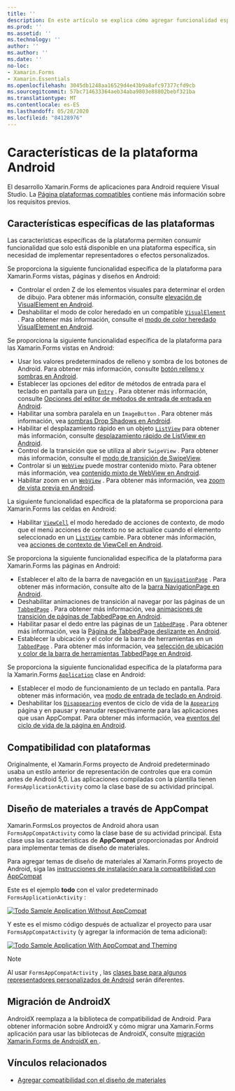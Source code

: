 ```yaml
---
title: ''
description: En este artículo se explica cómo agregar funcionalidad específica de Android a Xamarin.Forms las aplicaciones.
ms.prod: ''
ms.assetid: ''
ms.technology: ''
author: ''
ms.author: ''
ms.date: ''
no-loc:
- Xamarin.Forms
- Xamarin.Essentials
ms.openlocfilehash: 3045db1248aa16529d4e43b9a8afc97377cfd9cb
ms.sourcegitcommit: 57bc714633364aeb34aba9803e88802bebf321ba
ms.translationtype: MT
ms.contentlocale: es-ES
ms.lasthandoff: 05/28/2020
ms.locfileid: "84128976"
---
```

# <a name="android-platform-features"></a>Características de la plataforma Android

El desarrollo Xamarin.Forms de aplicaciones para Android requiere Visual Studio. La [Página plataformas compatibles](~/get-started/supported-platforms.md) contiene más información sobre los requisitos previos.

## <a name="platform-specifics"></a>Características específicas de las plataformas

Las características específicas de la plataforma permiten consumir funcionalidad que solo está disponible en una plataforma específica, sin necesidad de implementar representadores o efectos personalizados.

Se proporciona la siguiente funcionalidad específica de la plataforma para Xamarin.Forms vistas, páginas y diseños en Android:

- Controlar el orden Z de los elementos visuales para determinar el orden de dibujo. Para obtener más información, consulte [elevación de VisualElement en Android](visualelement-elevation.md).
- Deshabilitar el modo de color heredado en un compatible [`VisualElement`](xref:Xamarin.Forms.VisualElement) . Para obtener más información, consulte el [modo de color heredado VisualElement en Android](legacy-color-mode.md).

Se proporciona la siguiente funcionalidad específica de la plataforma para las Xamarin.Forms vistas en Android:

- Usar los valores predeterminados de relleno y sombra de los botones de Android. Para obtener más información, consulte [botón relleno y sombras en Android](button-padding-shadow.md).
- Establecer las opciones del editor de métodos de entrada para el teclado en pantalla para un [`Entry`](xref:Xamarin.Forms.Entry) . Para obtener más información, consulte [Opciones del editor de métodos de entrada de entrada en Android](entry-ime-options.md).
- Habilitar una sombra paralela en un `ImageButton` . Para obtener más información, vea [sombras Drop Shadows en Android](imagebutton-drop-shadow.md).
- Habilitar el desplazamiento rápido en un objeto [`ListView`](xref:Xamarin.Forms.ListView) para obtener más información, consulte [desplazamiento rápido de ListView en Android](listview-fast-scrolling.md).
- Control de la transición que se utiliza al abrir `SwipeView` . Para obtener más información, consulte el [modo de transición de SwipeView](swipeview-swipetransitionmode.md).
- Controlar si un [`WebView`](xref:Xamarin.Forms.WebView) puede mostrar contenido mixto. Para obtener más información, vea [contenido mixto de WebView en Android](webview-mixed-content.md).
- Habilitar zoom en un [`WebView`](xref:Xamarin.Forms.WebView) . Para obtener más información, vea [zoom de vista previa en Android](webview-zoom-controls.md).

La siguiente funcionalidad específica de la plataforma se proporciona para Xamarin.Forms las celdas en Android:

- Habilitar [`ViewCell`](xref:Xamarin.Forms.ViewCell) el modo heredado de acciones de contexto, de modo que el menú acciones de contexto no se actualice cuando el elemento seleccionado en un [`ListView`](xref:Xamarin.Forms.ListView) cambie. Para obtener más información, vea [acciones de contexto de ViewCell en Android](viewcell-context-actions.md).

Se proporciona la siguiente funcionalidad específica de la plataforma para Xamarin.Forms las páginas en Android:

- Establecer el alto de la barra de navegación en un [`NavigationPage`](xref:Xamarin.Forms.NavigationPage) . Para obtener más información, consulte alto de la [barra NavigationPage en Android](navigationpage-bar-height.md).
- Deshabilitar animaciones de transición al navegar por las páginas de un [`TabbedPage`](xref:Xamarin.Forms.TabbedPage) . Para obtener más información, vea [animaciones de transición de páginas de TabbedPage en Android](tabbedpage-transition-animations.md).
- Habilitar pasar el dedo entre las páginas de un [`TabbedPage`](xref:Xamarin.Forms.TabbedPage) . Para obtener más información, vea la [Página de TabbedPage deslizante en Android](tabbedpage-page-swiping.md).
- Establecer la ubicación y el color de la barra de herramientas en un [`TabbedPage`](xref:Xamarin.Forms.TabbedPage) . Para obtener más información, vea [selección de ubicación y color de la barra de herramientas TabbedPage en Android](tabbedpage-toolbar-placement-color.md).

Se proporciona la siguiente funcionalidad específica de la plataforma para la Xamarin.Forms [`Application`](xref:Xamarin.Forms.Application) clase en Android:

- Establecer el modo de funcionamiento de un teclado en pantalla. Para obtener más información, vea [modo de entrada de teclado en Android](soft-keyboard-input-mode.md).
- Deshabilitar los [`Disappearing`](xref:Xamarin.Forms.Page.Appearing) eventos de ciclo de vida de la [`Appearing`](xref:Xamarin.Forms.Page.Appearing) página y en pausar y reanudar respectivamente para las aplicaciones que usan AppCompat. Para obtener más información, vea [eventos del ciclo de vida de la página en Android](page-lifecycle-events.md).

## <a name="platform-support"></a>Compatibilidad con plataformas

Originalmente, el Xamarin.Forms proyecto de Android predeterminado usaba un estilo anterior de representación de controles que era común antes de Android 5,0. Las aplicaciones compiladas con la plantilla tienen `FormsApplicationActivity` como la clase base de su actividad principal.

## <a name="material-design-via-appcompat"></a>Diseño de materiales a través de AppCompat

Xamarin.FormsLos proyectos de Android ahora usan `FormsAppCompatActivity` como la clase base de su actividad principal. Esta clase usa las características de **AppCompat** proporcionadas por Android para implementar temas de diseño de materiales.

Para agregar temas de diseño de materiales al Xamarin.Forms proyecto de Android, siga las [instrucciones de instalación para la compatibilidad con AppCompat](appcompat-material-design.md)

Este es el ejemplo **todo** con el valor predeterminado `FormsApplicationActivity` :

[![](images/before-appcompat-sml.png "Todo Sample Application Without AppCompat")](images/before-appcompat.png#lightbox "Todo Sample Application Without AppCompat")

Y este es el mismo código después de actualizar el proyecto para usar `FormsAppCompatActivity` (y agregar la información de tema adicional):

[![](images/post-appcompat-sml.png "Todo Sample Application With AppCompat and Theming")](images/post-appcompat.png#lightbox "Todo Sample Application With AppCompat and Theming")

> [!NOTE]
> Al usar `FormsAppCompatActivity` , las [clases base para algunos representadores personalizados de Android](~/xamarin-forms/app-fundamentals/custom-renderer/renderers.md) serán diferentes.

## <a name="androidx-migration"></a>Migración de AndroidX

AndroidX reemplaza a la biblioteca de compatibilidad de Android. Para obtener información sobre AndroidX y cómo migrar una Xamarin.Forms aplicación para usar las bibliotecas de AndroidX, consulte [migración Xamarin.Forms de AndroidX en ](~/xamarin-forms/platform/android/androidx-migration.md).

## <a name="related-links"></a>Vínculos relacionados

- [Agregar compatibilidad con el diseño de materiales](appcompat-material-design.md)
